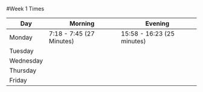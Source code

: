 #Week 1 Times

|   Day   	|          Morning         |           Evening 		  		|
|-----------|--------------------------|--------------------------------|
|  Monday   | 7:18 - 7:45 (27 Minutes) |	15:58 - 16:23 (25 minutes) 	|
|  Tuesday  |                          |         					 	|
| Wednesday	|                          |         					 	|
| Thursday 	|                          |         					 	|
|  Friday   |                          |								|